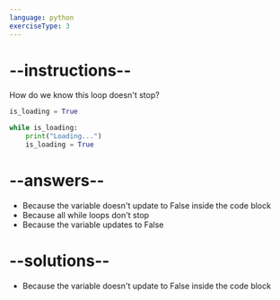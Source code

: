 ```yaml
---
language: python
exerciseType: 3
---
```


# --instructions--

How do we know this loop doesn't stop?
```python
is_loading = True

while is_loading:
    print("Loading...")
    is_loading = True
```

# --answers--

- Because the variable doesn't update to False inside the code block
- Because all while loops don't stop
- Because the variable updates to False

# --solutions--

- Because the variable doesn't update to False inside the code block
